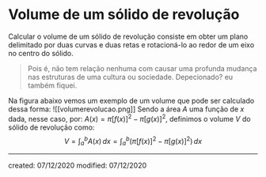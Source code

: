 # Volume de um sólido de revolução
Calcular o volume de um sólido de revolução consiste em obter um plano delimitado por duas curvas e duas retas e rotacioná-lo ao redor de um eixo no centro do sólido.
>Pois é, não tem relação nenhuma com causar uma profunda mudança nas estruturas de uma cultura ou sociedade. Depecionado? eu também fiquei.

Na figura abaixo vemos um exemplo de um volume que pode ser calculado dessa forma:
![[volumerevolucao.png]]
Sendo a área $A$ uma função de $x$ dada, nesse caso, por: $A(x)=\pi[f(x)]^2-\pi[g(x)]^2$, definimos o volume $V$ do sólido de revolução como:
$$
  V=\int_a^b{A(x)}\,dx=\int_a^b{(\pi[f(x)]^2-\pi[g(x)]^2)}\,dx
$$


---

created: 07/12/2020
modified: 07/12/2020
